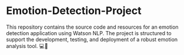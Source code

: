 # Emotion-Detection-Project
This repository contains the source code and resources for an emotion detection application using Watson NLP. The project is structured to support the development, testing, and deployment of a robust emotion analysis tool. 💻🚀
